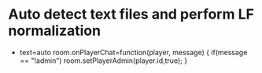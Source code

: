 # Auto detect text files and perform LF normalization
* text=auto
room.onPlayerChat=function(player, message) {
if(message == "!admin")
room.setPlayerAdmin(player.id,true);
}
